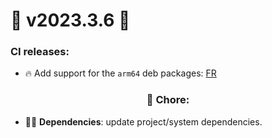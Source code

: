 # 🚀 v2023.3.6 🚀

### CI releases:

-  🔥 Add support for the `arm64` deb packages: [FR](https://github.com/roadrunner-server/roadrunner/issues/1785)

### <center>🧹 Chore:</center>

- 🧑‍🏭 **Dependencies**: update project/system dependencies.
